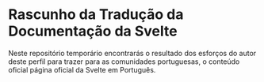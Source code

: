 # Rascunho da Tradução da Documentação da Svelte

Neste repositório temporário encontrarás o resultado dos esforços do autor deste perfil para trazer para as comunidades portuguesas, o conteúdo oficial página oficial da Svelte em Português.
